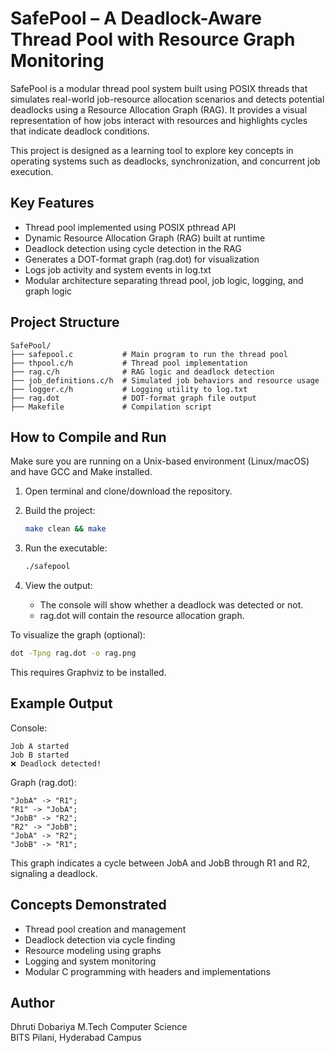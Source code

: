 # SafePool – A Deadlock-Aware Thread Pool with Resource Graph Monitoring

SafePool is a modular thread pool system built using POSIX threads that simulates real-world job-resource allocation scenarios and detects potential deadlocks using a Resource Allocation Graph (RAG). It provides a visual representation of how jobs interact with resources and highlights cycles that indicate deadlock conditions.

This project is designed as a learning tool to explore key concepts in operating systems such as deadlocks, synchronization, and concurrent job execution.

## Key Features

- Thread pool implemented using POSIX pthread API
- Dynamic Resource Allocation Graph (RAG) built at runtime
- Deadlock detection using cycle detection in the RAG
- Generates a DOT-format graph (rag.dot) for visualization
- Logs job activity and system events in log.txt
- Modular architecture separating thread pool, job logic, logging, and graph logic

## Project Structure

```
SafePool/
├── safepool.c           # Main program to run the thread pool
├── thpool.c/h           # Thread pool implementation
├── rag.c/h              # RAG logic and deadlock detection
├── job_definitions.c/h  # Simulated job behaviors and resource usage
├── logger.c/h           # Logging utility to log.txt
├── rag.dot              # DOT-format graph file output
├── Makefile             # Compilation script
```

## How to Compile and Run

Make sure you are running on a Unix-based environment (Linux/macOS) and have GCC and Make installed.

1. Open terminal and clone/download the repository.

2. Build the project:

   ```bash
   make clean && make
   ```

3. Run the executable:

   ```bash
   ./safepool
   ```

4. View the output:

   - The console will show whether a deadlock was detected or not.
   - rag.dot will contain the resource allocation graph.

To visualize the graph (optional):

```bash
dot -Tpng rag.dot -o rag.png
```

This requires Graphviz to be installed.

## Example Output

Console:
```
Job A started
Job B started
❌ Deadlock detected!
```

Graph (rag.dot):
```
"JobA" -> "R1";
"R1" -> "JobA";
"JobB" -> "R2";
"R2" -> "JobB";
"JobA" -> "R2";
"JobB" -> "R1";
```

This graph indicates a cycle between JobA and JobB through R1 and R2, signaling a deadlock.

## Concepts Demonstrated

- Thread pool creation and management
- Deadlock detection via cycle finding
- Resource modeling using graphs
- Logging and system monitoring
- Modular C programming with headers and implementations

## Author

Dhruti Dobariya
M.Tech Computer Science  
BITS Pilani, Hyderabad Campus
